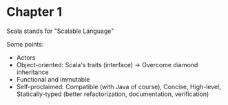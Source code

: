 # Chapter 1
Scala stands for "Scalable Language"

Some points:
* Actors
* Object-oriented: Scala's traits (interface) -> Overcome diamond inheritance
* Functional and immutable
* Self-proclaimed: Compatible (with Java of course), Concise, High-level, Statically-typed (better refactorization, documentation, verification)